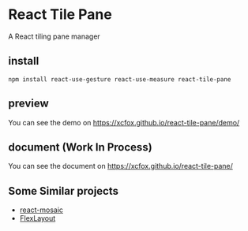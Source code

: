 # React Tile Pane

A React tiling pane manager

## install

```shell
npm install react-use-gesture react-use-measure react-tile-pane
```

## preview

You can see the demo on https://xcfox.github.io/react-tile-pane/demo/

## document (Work In Process)

You can see the document on https://xcfox.github.io/react-tile-pane/

## Some Similar projects

- [react-mosaic](https://github.com/nomcopter/react-mosaic)
- [FlexLayout](https://github.com/caplin/FlexLayout)
